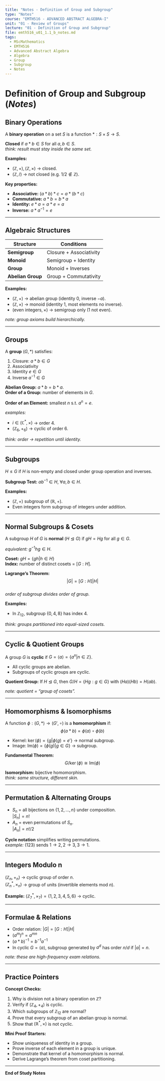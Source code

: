 ```yaml
---
title: "Notes - Definition of Group and Subgroup"
type: "Notes"
course: "EMTH516 - ADVANCED ABSTRACT ALGEBRA-I"
unit: "01 - Review of Groups"
lecture: "01 - Definition of Group and Subgroup"
file: emth516_u01_1.1_b_notes.md
tags:
  - MScMathematics
  - EMTH516
  - Advanced Abstract Algebra
  - Algebra
  - Group
  - Subgroup
  - Notes
---
```


# Definition of Group and Subgroup (*Notes*)

## Binary Operations
A **binary operation** on a set $S$ is a function $*: S \times S \to S$.

**Closed** if $a*b \in S$ for all $a,b \in S$.  
_think: result must stay inside the same set._

**Examples:**
- $(\mathbb{Z}, +), (\mathbb{Z}, \times)$ → closed.
- $(\mathbb{Z}, /)$ → not closed (e.g. $1/2 \notin \mathbb{Z}$).

**Key properties:**
- **Associative:** $(a*b)*c = a*(b*c)$
- **Commutative:** $a*b = b*a$
- **Identity:** $e*a = a*e = a$
- **Inverse:** $a*a^{-1} = e$

---

## Algebraic Structures
| Structure | Conditions |
|------------|-------------|
| **Semigroup** | Closure + Associativity |
| **Monoid** | Semigroup + Identity |
| **Group** | Monoid + Inverses |
| **Abelian Group** | Group + Commutativity |

**Examples:**
- $(\mathbb{Z}, +)$ → abelian group (identity 0, inverse $-a$).  
- $(\mathbb{Z}, \times)$ → monoid (identity 1, most elements no inverse).
- $(\text{even integers}, \times)$ → semigroup only (1 not even).

_note: group axioms build hierarchically._

---

## Groups
A **group** $(G, *)$ satisfies:
1. Closure: $a*b \in G$
2. Associativity
3. Identity $e \in G$
4. Inverse $a^{-1} \in G$

**Abelian Group:** $a*b = b*a$.  
**Order of a Group:** number of elements in $G$.

**Order of an Element:** smallest $n$ s.t. $a^n = e$.

_examples:_
- $i \in (\mathbb{C}^*, \times)$ → order 4.
- $(\mathbb{Z}_6, +_6)$ → cyclic of order 6.

_think: order → repetition until identity._

---

## Subgroups
$H \leq G$ if $H$ is non-empty and closed under group operation and inverses.

**Subgroup Test:** $ab^{-1} \in H,\ \forall a,b \in H$.

**Examples:**
- $(\mathbb{Z}, +)$ subgroup of $(\mathbb{R}, +)$.
- Even integers form subgroup of integers under addition.

---

## Normal Subgroups & Cosets
A subgroup $H$ of $G$ is **normal** ($H \trianglelefteq G$) if $gH = Hg$ for all $g \in G$.

_equivalent:_ $g^{-1}hg \in H$.

**Coset:** $gH = \{gh | h \in H\}$  
**Index:** number of distinct cosets = $[G : H]$.

**Lagrange’s Theorem:**  
$$|G| = [G : H] |H|$$  
_order of subgroup divides order of group._

**Examples:**
- In $\mathbb{Z}_{12}$, subgroup $\{0,4,8\}$ has index 4.

_think: groups partitioned into equal-sized cosets._

---

## Cyclic & Quotient Groups
A group $G$ is **cyclic** if $G = \langle a \rangle = \{a^n | n \in \mathbb{Z}\}$.

- All cyclic groups are abelian.
- Subgroups of cyclic groups are cyclic.

**Quotient Group:** If $H \trianglelefteq G$, then $G/H = \{Hg : g \in G\}$ with $(Ha)(Hb) = H(ab)$.

_note: quotient = “group of cosets”._

---

## Homomorphisms & Isomorphisms
A function $\phi: (G, *) \to (G', \circ)$ is a **homomorphism** if:  
$$\phi(a*b) = \phi(a) \circ \phi(b)$$

- Kernel: $\ker(\phi) = \{g | \phi(g)=e'\}$ → normal subgroup.
- Image: $\text{Im}(\phi) = \{\phi(g) | g \in G\}$ → subgroup.

**Fundamental Theorem:**  
$$G/\ker(\phi) \cong \text{Im}(\phi)$$

**Isomorphism:** bijective homomorphism.  
_think: same structure, different skin._

---

## Permutation & Alternating Groups
- $S_n$ = all bijections on $\{1,2,...,n\}$ under composition.  
  $|S_n| = n!$
- $A_n$ = even permutations of $S_n$.  
  $|A_n| = n!/2$

**Cycle notation** simplifies writing permutations.  
_example:_ $(123)$ sends $1 \to 2, 2 \to 3, 3 \to 1$.

---

## Integers Modulo n
$(\mathbb{Z}_n, +_n)$ → cyclic group of order $n$.  
$(\mathbb{Z}_n^*, \times_n)$ → group of units (invertible elements mod $n$).

**Example:** $(\mathbb{Z}_7^*, \times_7) = \{1,2,3,4,5,6\}$ → cyclic.

---

## Formulae & Relations
- Order relation: $|G| = [G:H]|H|$
- $(a^m)^n = a^{mn}$
- $(a*b)^{-1} = b^{-1}a^{-1}$
- In cyclic $G=\langle a \rangle$, subgroup generated by $a^d$ has order $n/d$ if $|a|=n$.

_note: these are high-frequency exam relations._

---

## Practice Pointers
**Concept Checks:**
1. Why is division not a binary operation on $\mathbb{Z}$?
2. Verify if $(\mathbb{Z}_4, +_4)$ is cyclic.
3. Which subgroups of $\mathbb{Z}_{12}$ are normal?
4. Prove that every subgroup of an abelian group is normal.
5. Show that $(\mathbb{R}^*, \times)$ is not cyclic.

**Mini Proof Starters:**
- Show uniqueness of identity in a group.  
- Prove inverse of each element in a group is unique.  
- Demonstrate that kernel of a homomorphism is normal.  
- Derive Lagrange’s theorem from coset partitioning.

---

**End of Study Notes**
